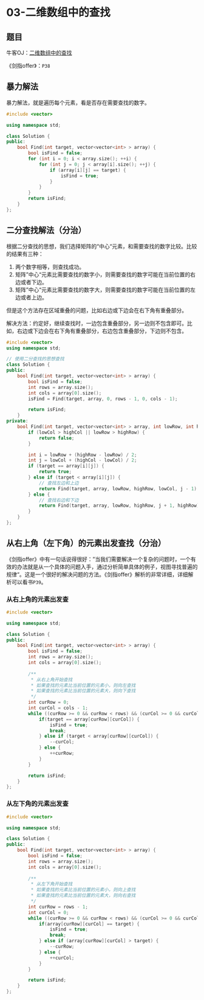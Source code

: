 # 03-二维数组中的查找

## 题目

牛客OJ：[二维数组中的查找](http://www.nowcoder.com/practice/abc3fe2ce8e146608e868a70efebf62e?tpId=13&tqId=11154&rp=1&ru=/ta/coding-interviews&qru=/ta/coding-interviews/question-ranking)

《剑指offer》：`P38`

## 暴力解法

暴力解法，就是遍历每个元素，看是否存在需要查找的数字。

```c++
#include <vector>

using namespace std;

class Solution {
public:
    bool Find(int target, vector<vector<int> > array) {
        bool isFind = false;
        for (int i = 0; i < array.size(); ++i) {
            for (int j = 0; j < array[i].size(); ++j) {
                if (array[i][j] == target) {
                    isFind = true;
                }
            }
        }
        return isFind;
    }
};
```

## 二分查找解法（分治）

根据二分查找的思想，我们选择矩阵的“中心“元素，和需要查找的数字比较。比较的结果有三种：

1. 两个数字相等，则查找成功。
2. 矩阵”中心“元素比需要查找的数字小，则需要查找的数字可能在当前位置的右边或者下边。
3. 矩阵”中心“元素比需要查找的数字大，则需要查找的数字可能在当前位置的左边或者上边。

但是这个方法存在区域重叠的问题，比如右边或下边会在右下角有重叠部分。

解决方法：约定好，继续查找时，一边包含重叠部分，另一边则不包含即可。比如，右边或下边会在右下角有重叠部分，右边包含重叠部分，下边则不包含。

```c++
#include <vector>
using namespace std;

// 使用二分查找的思想查找
class Solution {
public:
    bool Find(int target, vector<vector<int> > array) {
        bool isFind = false;
        int rows = array.size();
        int cols = array[0].size();
        isFind = Find(target, array, 0, rows - 1, 0, cols - 1);

        return isFind;
    }
private:
    bool Find(int target, vector<vector<int> > array, int lowRow, int highRow, int lowCol, int highCol) {
        if (lowCol > highCol || lowRow > highRow) {
            return false;
        }

        int i = lowRow + (highRow - lowRow) / 2;
        int j = lowCol + (highCol - lowCol) / 2;
        if (target == array[i][j]) {
            return true;
        } else if (target < array[i][j]) {
            // 查找左边和上边
            return Find(target, array, lowRow, highRow, lowCol, j - 1) || Find(target, array, lowRow, i - 1, j, highCol);
        } else {
            // 查找右边和下边
            return Find(target, array, lowRow, highRow, j + 1, highRow) || Find(target, array, i + 1, highRow, lowCol, j);
        }
    }
};
```

## 从右上角（左下角）的元素出发查找（分治）

《剑指offer》中有一句话说得很好：”当我们需要解决一个复杂的问题时，一个有效的办法就是从一个具体的问题入手，通过分析简单具体的例子，视图寻找普遍的规律“。这是一个很好的解决问题的方法。《剑指offer》解析的非常详细，详细解析可以看书`P39`。

### 从右上角的元素出发查

```c++
#include <vector>

using namespace std;

class Solution {
public:
    bool Find(int target, vector<vector<int> > array) {
        bool isFind = false;
        int rows = array.size();
        int cols = array[0].size();
        
        /**
         * 从右上角开始查找
         * 如果查找的元素比当前位置的元素小，则向左查找
         * 如果查找的元素比当前位置的元素大，则向下查找
         */
        int curRow = 0;
        int curCol = cols - 1;
        while ((curRow >= 0 && curRow < rows) && (curCol >= 0 && curCol < cols)) {
            if(target == array[curRow][curCol]) {
                isFind = true;
                break;
            } else if (target < array[curRow][curCol]) {
                --curCol;
            } else {
                ++curRow;
            }
        }

        return isFind;
    }
};
```

### 从左下角的元素出发查

```c++
#include <vector>

using namespace std;

class Solution {
public:
    bool Find(int target, vector<vector<int> > array) {
        bool isFind = false;
        int rows = array.size();
        int cols = array[0].size();
        
        /**
         * 从左下角开始查找
         * 如果查找的元素比当前位置的元素小，则向上查找
         * 如果查找的元素比当前位置的元素大，则向右查找
         */
        int curRow = rows - 1;
        int curCol = 0;
        while ((curRow >= 0 && curRow < rows) && (curCol >= 0 && curCol < cols)) {
            if(array[curRow][curCol] == target) {
                isFind = true;
                break;
            } else if (array[curRow][curCol] > target) {
                --curRow;
            } else {
                ++curCol;
            }
        }

        return isFind;
    }
};
```

